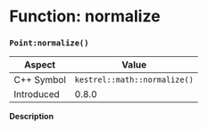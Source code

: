 
# Function: normalize
### `Point:normalize()`

| Aspect | Value |
| --- | --- |
| C++ Symbol | `kestrel::math::normalize()` |
| Introduced | 0.8.0 |

**Description**


